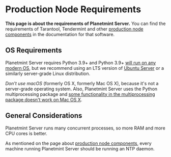 

# Production Node Requirements

**This page is about the requirements of Planetmint Server.** You can find the requirements of Tarantool, Tendermint and other [production node components](node-components) in the documentation for that software.

## OS Requirements

Planetmint Server requires Python 3.9+ and Python 3.9+ [will run on any modern OS](https://docs.python.org/3.5/using/index.html), but we recommend using an LTS version of [Ubuntu Server](https://www.ubuntu.com/server) or a similarly server-grade Linux distribution.

_Don't use macOS_ (formerly OS X, formerly Mac OS X), because it's not a server-grade operating system. Also, Planetmint Server uses the Python multiprocessing package and [some functionality in the multiprocessing package doesn't work on Mac OS X](https://docs.python.org/3.9/library/multiprocessing.html#multiprocessing.Queue.qsize).

## General Considerations

Planetmint Server runs many concurrent processes, so more RAM and more CPU cores is better.

As mentioned on the page about [production node components](node-components), every machine running Planetmint Server should be running an NTP daemon.
